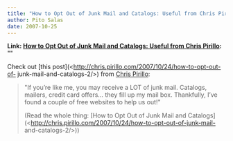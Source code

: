 ```yaml
---
title: "How to Opt Out of Junk Mail and Catalogs: Useful from Chris Pirillo"
author: Pito Salas
date: 2007-10-25
---
```


**Link: [How to Opt Out of Junk Mail and Catalogs: Useful from Chris Pirillo](None):** ""

Check out [this post](<http://chris.pirillo.com/2007/10/24/how-to-opt-out-of-
junk-mail-and-catalogs-2/>) from [Chris Pirillo](<http://chris.pirillo.com>):

> "If you’re like me, you may receive a LOT of junk mail. Catalogs, mailers,
> credit card offers… they fill up my mail box. Thankfully, I’ve found a
> couple of free websites to help us out!"
>
> (Read the whole thing: [How to Opt Out of Junk Mail and
> Catalogs](<http://chris.pirillo.com/2007/10/24/how-to-opt-out-of-junk-mail-
> and-catalogs-2/>))


